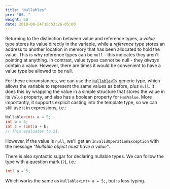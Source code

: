 ```yaml
---
title: "Nullables"
pre: "06. "
weight: 60
date: 2018-08-24T10:53:26-05:00
---
```


Returning to the distinction between value and reference types, a _value_ type stores its value directly in the variable, while a _reference_ type stores an address to another location in memory that has been allocated to hold the value.  This is why reference types can be `null` - this indicates they aren't pointing at anything.  In contrast, value types cannot be null - they _always_ contain a value.  However, there are times it would be convenient to have a value type be allowed to be null.

For these circumstances, we can use the [`Nullable<T>`](https://docs.microsoft.com/en-us/dotnet/api/system.nullable-1) generic type, which allows the variable to represent the same values as before, _plus_ `null`.  It does this by wrapping the value in a simple structure that stores the value in its `Value` property, and also has a boolean property for `HasValue`.  More importantly, it supports explicit casting into the template type, so we can still use it in expressions, i.e.:

```csharp 
Nullable<int> a = 5;
int b = 6;
int c = (int)a + b;
// This evaluates to 11.
```

However, if the value is `null`, we'll get an `InvalidOperationException` with the message _"Nullable object must have a value"_.

There is also syntactic sugar for declaring nullable types.  We can follow the type with a question mark (`?`), i.e.:

```csharp
int? a = 5;
```

Which works the same as `Nullable<int> a = 5;`, but is less typing.